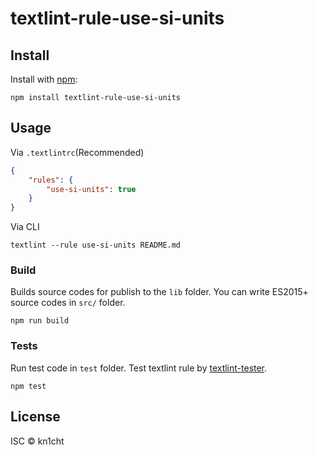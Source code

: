 # textlint-rule-use-si-units



## Install

Install with [npm](https://www.npmjs.com/):

    npm install textlint-rule-use-si-units

## Usage

Via `.textlintrc`(Recommended)

```json
{
    "rules": {
        "use-si-units": true
    }
}
```

Via CLI

```
textlint --rule use-si-units README.md
```

### Build

Builds source codes for publish to the `lib` folder.
You can write ES2015+ source codes in `src/` folder.

    npm run build

### Tests

Run test code in `test` folder.
Test textlint rule by [textlint-tester](https://github.com/textlint/textlint-tester).

    npm test

## License

ISC © kn1cht
